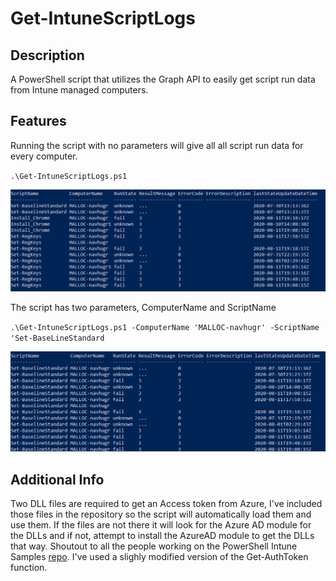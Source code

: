 # Get-IntuneScriptLogs
## Description
A PowerShell script that utilizes the Graph API to easily get script run data from Intune managed computers.

## Features

Running the script with no parameters will give all all script run data for every computer.

`.\Get-IntuneScriptLogs.ps1`

![Usage](/images/AllComputers.PNG)

The script has two parameters, ComputerName and ScriptName

`.\Get-IntuneScriptLogs.ps1 -ComputerName 'MALLOC-navhugr' -ScriptName 'Set-BaseLineStandard`

![Usage](/images/SingleScriptSingleComputer.PNG)


## Additional Info
Two DLL files are required to get an Access token from Azure, I've included those files in the repository so the script will automatically load them
and use them. If the files are not there it will look for the Azure AD module for the DLLs and if not, attempt to install the AzureAD module to get the DLLs that way. Shoutout to all the people working on the 
PowerShell Intune Samples [repo](https://github.com/microsoftgraph/powershell-intune-samples). I've used a slighly modified version of the Get-AuthToken function.
